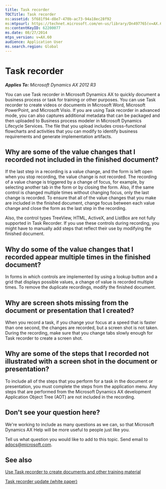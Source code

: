 ```yaml
---
title: Task recorder
TOCTitle: Task recorder
ms:assetid: 5f681f94-d8e7-470b-ac73-94a18ec28f92
ms:mtpsurl: https://technet.microsoft.com/en-us/library/Dn497765(v=AX.60)
ms:contentKeyID: 62200077
ms.date: 08/27/2014
mtps_version: v=AX.60
audience: Application User
ms.search.region: Global
---
```


# Task recorder 


_**Applies To:** Microsoft Dynamics AX 2012 R3_

You can use Task recorder in Microsoft Dynamics AX to quickly document a business process or task for training or other purposes. You can use Task recorder to create videos or documents in Microsoft Word, Microsoft PowerPoint, and Microsoft Visio. If you are using Task recorder in advanced mode, you can also captures additional metadata that can be packaged and then uploaded to Business process modeler in Microsoft Dynamics Lifecycle Services. The file that you upload includes cross-functional flowcharts and activities that you can modify to identify business requirements and generate implementation artifacts.

## Why are some of the value changes that I recorded not included in the finished document?

If the last step in a recording is a value change, and the form is left open when you stop recording, the value change is not recorded. The recording of a value change is triggered by a change of focus, for example, by selecting another tab in the form or by closing the form. Also, if the same control is changed multiple times without changing focus, only the last change is recorded. To ensure that all of the value changes that you make are included in the finished document, change focus between each value change and close the form as the last step in the recording.

Also, the control types TreeView, HTML, ActiveX, and ListBox are not fully supported in Task Recorder. If you use these controls during recording, you might have to manually add steps that reflect their use by modifying the finished document.

## Why do some of the value changes that I recorded appear multiple times in the finished document?

In forms in which controls are implemented by using a lookup button and a grid that displays possible values, a change of value is recorded multiple times. To remove the duplicate recordings, modify the finished document.

## Why are screen shots missing from the document or presentation that I created?

When you record a task, if you change your focus at a speed that is faster than one second, the changes are recorded, but a screen shot is not taken. During the recording, make sure that you change tabs slowly enough for Task recorder to create a screen shot.

## Why are some of the steps that I recorded not illustrated with a screen shot in the document or presentation?

To include all of the steps that you perform for a task in the document or presentation, you must complete the steps from the application menu. Any steps that are performed from the Microsoft Dynamics AX development Application Object Tree (AOT) are not included in the recording.

## Don't see your question here?

We're working to include as many questions as we can, so that Microsoft Dynamics AX Help will be more useful to people just like you.

Tell us what question you would like to add to this topic. Send email to <adocs@microsoft.com>.

## See also

[Use Task recorder to create documents and other training material](use-task-recorder-to-create-documents-and-other-training-material.md)

[Task recorder update (white paper)](http://www.microsoft.com/en-us/download/details.aspx?id=39353)

  


